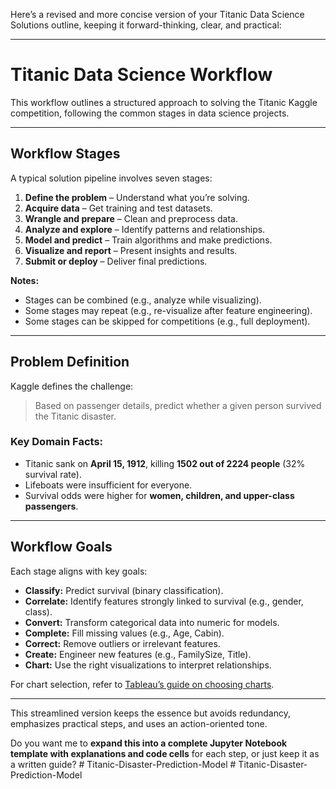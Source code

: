 Here’s a revised and more concise version of your Titanic Data Science Solutions outline, keeping it forward-thinking, clear, and practical:

---

# **Titanic Data Science Workflow**

This workflow outlines a structured approach to solving the Titanic Kaggle competition, following the common stages in data science projects.

---

## **Workflow Stages**

A typical solution pipeline involves seven stages:

1. **Define the problem** – Understand what you’re solving.
2. **Acquire data** – Get training and test datasets.
3. **Wrangle and prepare** – Clean and preprocess data.
4. **Analyze and explore** – Identify patterns and relationships.
5. **Model and predict** – Train algorithms and make predictions.
6. **Visualize and report** – Present insights and results.
7. **Submit or deploy** – Deliver final predictions.

**Notes:**

* Stages can be combined (e.g., analyze while visualizing).
* Some stages may repeat (e.g., re-visualize after feature engineering).
* Some stages can be skipped for competitions (e.g., full deployment).

---

## **Problem Definition**

Kaggle defines the challenge:

> Based on passenger details, predict whether a given person survived the Titanic disaster.

### Key Domain Facts:

* Titanic sank on **April 15, 1912**, killing **1502 out of 2224 people** (32% survival rate).
* Lifeboats were insufficient for everyone.
* Survival odds were higher for **women, children, and upper-class passengers**.

---

## **Workflow Goals**

Each stage aligns with key goals:

* **Classify:** Predict survival (binary classification).
* **Correlate:** Identify features strongly linked to survival (e.g., gender, class).
* **Convert:** Transform categorical data into numeric for models.
* **Complete:** Fill missing values (e.g., Age, Cabin).
* **Correct:** Remove outliers or irrelevant features.
* **Create:** Engineer new features (e.g., FamilySize, Title).
* **Chart:** Use the right visualizations to interpret relationships.

For chart selection, refer to [Tableau’s guide on choosing charts](http://www.tableau.com/learn/whitepapers/which-chart-or-graph-is-right-for-you#ERAcoH5sEG5CFlek.99).

---

This streamlined version keeps the essence but avoids redundancy, emphasizes practical steps, and uses an action-oriented tone.

Do you want me to **expand this into a complete Jupyter Notebook template with explanations and code cells** for each step, or just keep it as a written guide?
#   T i t a n i c - D i s a s t e r - P r e d i c t i o n - M o d e l  
 #   T i t a n i c - D i s a s t e r - P r e d i c t i o n - M o d e l  
 